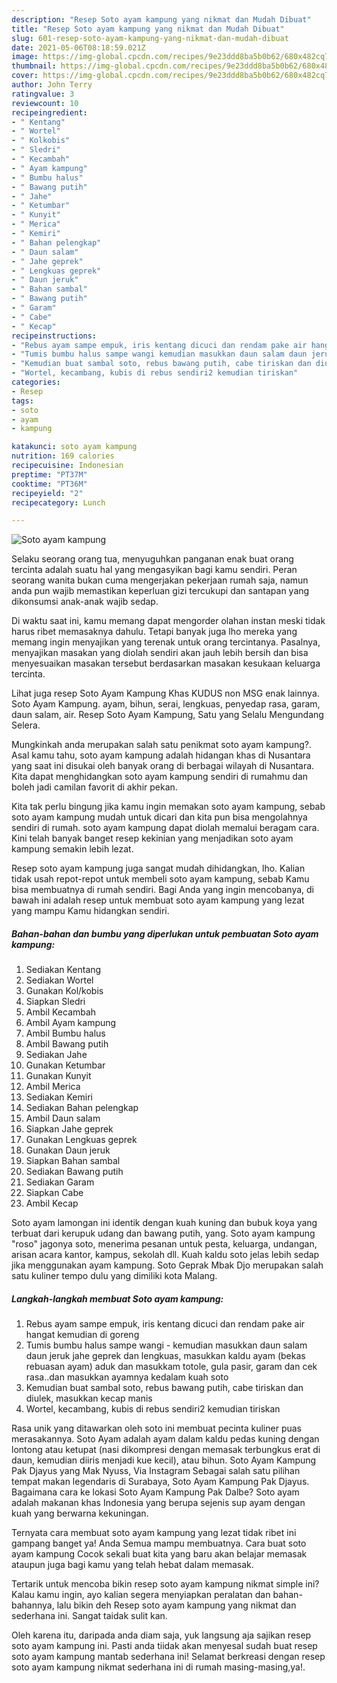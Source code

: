 ```yaml
---
description: "Resep Soto ayam kampung yang nikmat dan Mudah Dibuat"
title: "Resep Soto ayam kampung yang nikmat dan Mudah Dibuat"
slug: 601-resep-soto-ayam-kampung-yang-nikmat-dan-mudah-dibuat
date: 2021-05-06T08:18:59.021Z
image: https://img-global.cpcdn.com/recipes/9e23ddd8ba5b0b62/680x482cq70/soto-ayam-kampung-foto-resep-utama.jpg
thumbnail: https://img-global.cpcdn.com/recipes/9e23ddd8ba5b0b62/680x482cq70/soto-ayam-kampung-foto-resep-utama.jpg
cover: https://img-global.cpcdn.com/recipes/9e23ddd8ba5b0b62/680x482cq70/soto-ayam-kampung-foto-resep-utama.jpg
author: John Terry
ratingvalue: 3
reviewcount: 10
recipeingredient:
- " Kentang"
- " Wortel"
- " Kolkobis"
- " Sledri"
- " Kecambah"
- " Ayam kampung"
- " Bumbu halus"
- " Bawang putih"
- " Jahe"
- " Ketumbar"
- " Kunyit"
- " Merica"
- " Kemiri"
- " Bahan pelengkap"
- " Daun salam"
- " Jahe geprek"
- " Lengkuas geprek"
- " Daun jeruk"
- " Bahan sambal"
- " Bawang putih"
- " Garam"
- " Cabe"
- " Kecap"
recipeinstructions:
- "Rebus ayam sampe empuk, iris kentang dicuci dan rendam pake air hangat kemudian di goreng"
- "Tumis bumbu halus sampe wangi kemudian masukkan daun salam daun jeruk jahe geprek dan lengkuas, masukkan kaldu ayam (bekas rebuasan ayam) aduk dan masukkam totole, gula pasir, garam dan cek rasa..dan masukkan ayamnya kedalam kuah soto"
- "Kemudian buat sambal soto, rebus bawang putih, cabe tiriskan dan diulek, masukkan kecap manis"
- "Wortel, kecambang, kubis di rebus sendiri2 kemudian tiriskan"
categories:
- Resep
tags:
- soto
- ayam
- kampung

katakunci: soto ayam kampung 
nutrition: 169 calories
recipecuisine: Indonesian
preptime: "PT37M"
cooktime: "PT36M"
recipeyield: "2"
recipecategory: Lunch

---
```



![Soto ayam kampung](https://img-global.cpcdn.com/recipes/9e23ddd8ba5b0b62/680x482cq70/soto-ayam-kampung-foto-resep-utama.jpg)

Selaku seorang orang tua, menyuguhkan panganan enak buat orang tercinta adalah suatu hal yang mengasyikan bagi kamu sendiri. Peran seorang  wanita bukan cuma mengerjakan pekerjaan rumah saja, namun anda pun wajib memastikan keperluan gizi tercukupi dan santapan yang dikonsumsi anak-anak wajib sedap.

Di waktu  saat ini, kamu memang dapat mengorder olahan instan meski tidak harus ribet memasaknya dahulu. Tetapi banyak juga lho mereka yang memang ingin menyajikan yang terenak untuk orang tercintanya. Pasalnya, menyajikan masakan yang diolah sendiri akan jauh lebih bersih dan bisa menyesuaikan masakan tersebut berdasarkan masakan kesukaan keluarga tercinta. 

Lihat juga resep Soto Ayam Kampung Khas KUDUS non MSG enak lainnya. Soto Ayam Kampung. ayam, bihun, serai, lengkuas, penyedap rasa, garam, daun salam, air. Resep Soto Ayam Kampung, Satu yang Selalu Mengundang Selera.

Mungkinkah anda merupakan salah satu penikmat soto ayam kampung?. Asal kamu tahu, soto ayam kampung adalah hidangan khas di Nusantara yang saat ini disukai oleh banyak orang di berbagai wilayah di Nusantara. Kita dapat menghidangkan soto ayam kampung sendiri di rumahmu dan boleh jadi camilan favorit di akhir pekan.

Kita tak perlu bingung jika kamu ingin memakan soto ayam kampung, sebab soto ayam kampung mudah untuk dicari dan kita pun bisa mengolahnya sendiri di rumah. soto ayam kampung dapat diolah memalui beragam cara. Kini telah banyak banget resep kekinian yang menjadikan soto ayam kampung semakin lebih lezat.

Resep soto ayam kampung juga sangat mudah dihidangkan, lho. Kalian tidak usah repot-repot untuk membeli soto ayam kampung, sebab Kamu bisa membuatnya di rumah sendiri. Bagi Anda yang ingin mencobanya, di bawah ini adalah resep untuk membuat soto ayam kampung yang lezat yang mampu Kamu hidangkan sendiri.

<!--inarticleads1-->

##### Bahan-bahan dan bumbu yang diperlukan untuk pembuatan Soto ayam kampung:

1. Sediakan  Kentang
1. Sediakan  Wortel
1. Gunakan  Kol/kobis
1. Siapkan  Sledri
1. Ambil  Kecambah
1. Ambil  Ayam kampung
1. Ambil  Bumbu halus
1. Ambil  Bawang putih
1. Sediakan  Jahe
1. Gunakan  Ketumbar
1. Gunakan  Kunyit
1. Ambil  Merica
1. Sediakan  Kemiri
1. Sediakan  Bahan pelengkap
1. Ambil  Daun salam
1. Siapkan  Jahe geprek
1. Gunakan  Lengkuas geprek
1. Gunakan  Daun jeruk
1. Siapkan  Bahan sambal
1. Sediakan  Bawang putih
1. Sediakan  Garam
1. Siapkan  Cabe
1. Ambil  Kecap


Soto ayam lamongan ini identik dengan kuah kuning dan bubuk koya yang terbuat dari kerupuk udang dan bawang putih, yang. Soto ayam kampung &#34;roso&#34; jagonya soto, menerima pesanan untuk pesta, keluarga, undangan, arisan acara kantor, kampus, sekolah dll. Kuah kaldu soto jelas lebih sedap jika menggunakan ayam kampung. Soto Geprak Mbak Djo merupakan salah satu kuliner tempo dulu yang dimiliki kota Malang. 

<!--inarticleads2-->

##### Langkah-langkah membuat Soto ayam kampung:

1. Rebus ayam sampe empuk, iris kentang dicuci dan rendam pake air hangat kemudian di goreng
1. Tumis bumbu halus sampe wangi - kemudian masukkan daun salam daun jeruk jahe geprek dan lengkuas, masukkan kaldu ayam (bekas rebuasan ayam) aduk dan masukkam totole, gula pasir, garam dan cek rasa..dan masukkan ayamnya kedalam kuah soto
1. Kemudian buat sambal soto, rebus bawang putih, cabe tiriskan dan diulek, masukkan kecap manis
1. Wortel, kecambang, kubis di rebus sendiri2 kemudian tiriskan


Rasa unik yang ditawarkan oleh soto ini membuat pecinta kuliner puas merasakannya. Soto Ayam adalah ayam dalam kaldu pedas kuning dengan lontong atau ketupat (nasi dikompresi dengan memasak terbungkus erat di daun, kemudian diiris menjadi kue kecil), atau bihun. Soto Ayam Kampung Pak Djayus yang Mak Nyuss, Via Instagram Sebagai salah satu pilihan tempat makan legendaris di Surabaya, Soto Ayam Kampung Pak Djayus. Bagaimana cara ke lokasi Soto Ayam Kampung Pak Dalbe? Soto ayam adalah makanan khas Indonesia yang berupa sejenis sup ayam dengan kuah yang berwarna kekuningan. 

Ternyata cara membuat soto ayam kampung yang lezat tidak ribet ini gampang banget ya! Anda Semua mampu membuatnya. Cara buat soto ayam kampung Cocok sekali buat kita yang baru akan belajar memasak ataupun juga bagi kamu yang telah hebat dalam memasak.

Tertarik untuk mencoba bikin resep soto ayam kampung nikmat simple ini? Kalau kamu ingin, ayo kalian segera menyiapkan peralatan dan bahan-bahannya, lalu bikin deh Resep soto ayam kampung yang nikmat dan sederhana ini. Sangat taidak sulit kan. 

Oleh karena itu, daripada anda diam saja, yuk langsung aja sajikan resep soto ayam kampung ini. Pasti anda tiidak akan menyesal sudah buat resep soto ayam kampung mantab sederhana ini! Selamat berkreasi dengan resep soto ayam kampung nikmat sederhana ini di rumah masing-masing,ya!.

